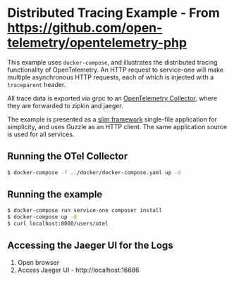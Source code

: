 # Distributed Tracing Example - From https://github.com/open-telemetry/opentelemetry-php
This example uses `docker-compose`, and illustrates the distributed tracing functionality of OpenTelemetry. An HTTP request to service-one will make multiple asynchronous HTTP requests, each of which is injected with a `traceparent` header.

All trace data is exported via grpc to an [OpenTelemetry Collector](https://opentelemetry.io/docs/collector/), where they are forwarded to zipkin and jaeger.

The example is presented as a [slim framework](https://www.slimframework.com/) single-file application for simplicity, and uses Guzzle as an HTTP client. The same application source is used for all services.

## Running the OTel Collector

```bash
$ docker-compose -f ../docker/docker-compose.yaml up -d
```

## Running the example

```bash
$ docker-compose run service-one composer install
$ docker-compose up -d
$ curl localhost:8000/users/otel
```

## Accessing the Jaeger UI for the Logs

1. Open browser
2. Access Jaeger UI - http://localhost:16686